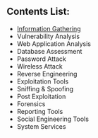 ## Contents List:
- [Information Gathering](https://github.com/saidehossain/Penetration_Testing/tree/main/Tools_Lessons/Information_Gathering)
- Vulnerability Analysis
- Web Application Analysis
- Database Assessment
- Password Attack
- Wireless Attack
- Reverse Engineering
- Exploitation Tools
- Sniffing & Spoofing
- Post Exploitation
- Forensics
- Reporting Tools
- Social Engineering Tools
- System Services
